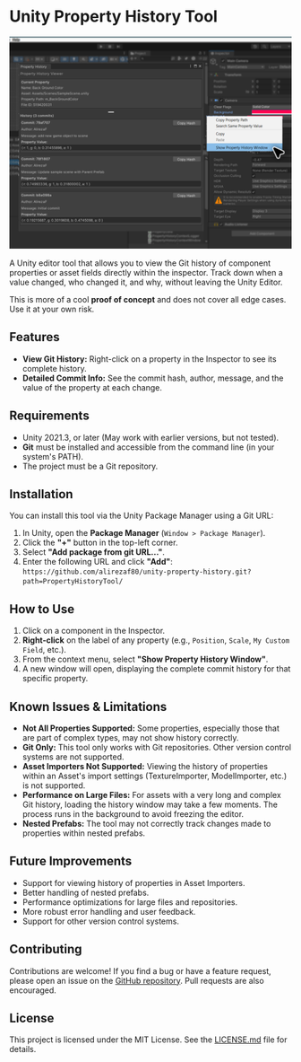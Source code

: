# Unity Property History Tool

![Property History Window](https://raw.githubusercontent.com/AlirezaF80/Unity-Property-History/refs/heads/main/Preview.png)

A Unity editor tool that allows you to view the Git history of component properties or asset fields directly within the inspector. Track down when a value changed, who changed it, and why, without leaving the Unity Editor. 

This is more of a cool **proof of concept** and does not cover all edge cases. Use it at your own risk.

## Features

-   **View Git History:** Right-click on a property in the Inspector to see its complete history.
-   **Detailed Commit Info:** See the commit hash, author, message, and the value of the property at each change.

## Requirements

-   Unity 2021.3, or later (May work with earlier versions, but not tested).
-   **Git** must be installed and accessible from the command line (in your system's PATH).
-   The project must be a Git repository.

## Installation

You can install this tool via the Unity Package Manager using a Git URL:

1.  In Unity, open the **Package Manager** (`Window > Package Manager`).
2.  Click the **"+"** button in the top-left corner.
3.  Select **"Add package from git URL..."**.
4.  Enter the following URL and click **"Add"**:
    `https://github.com/alirezaf80/unity-property-history.git?path=PropertyHistoryTool/`

## How to Use

1.  Click on a component in the Inspector.
2.  **Right-click** on the label of any property (e.g., `Position`, `Scale`, `My Custom Field`, etc.).
3.  From the context menu, select **"Show Property History Window"**.
4.  A new window will open, displaying the complete commit history for that specific property.

## Known Issues & Limitations

-   **Not All Properties Supported:** Some properties, especially those that are part of complex types, may not show history correctly.
-   **Git Only:** This tool only works with Git repositories. Other version control systems are not supported.
-   **Asset Importers Not Supported:** Viewing the history of properties within an Asset's import settings (TextureImporter, ModelImporter, etc.) is not supported.
-   **Performance on Large Files:** For assets with a very long and complex Git history, loading the history window may take a few moments. The process runs in the background to avoid freezing the editor.
-   **Nested Prefabs:** The tool may not correctly track changes made to properties within nested prefabs.

## Future Improvements
-   Support for viewing history of properties in Asset Importers.
-   Better handling of nested prefabs.
-   Performance optimizations for large files and repositories.
-   More robust error handling and user feedback.
-   Support for other version control systems.

## Contributing
Contributions are welcome! If you find a bug or have a feature request, please open an issue on the [GitHub repository](https://github.com/alirezaf80/unity-property-history). Pull requests are also encouraged.

## License

This project is licensed under the MIT License. See the [LICENSE.md](LICENSE.md) file for details.
